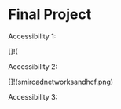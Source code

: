 # Final Project

Accessibility 1:

[]!(

Accessibility 2:

[]!(smiroadnetworksandhcf.png)

Accessibility 3:
